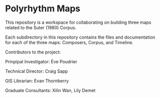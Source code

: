 # Polyrhythm Maps

This repository is a workspace for collaborating on building three maps related to the Suter (1980) Corpus.

Each subdirectory in this repository contains the files and documentation for each of the three maps: Composers, Corpus, and Timeline.

Contributors to the project:

Prinpipal Investigator: Ève Poudrier

Technical Director: Craig Sapp

GIS Librarian: Evan Thornberry

Graduate Consultants: Xilin Wan, Lily Demet

